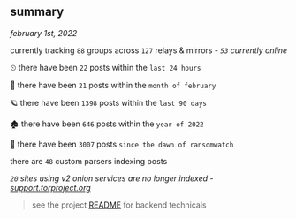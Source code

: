 
## summary
_february 1st, 2022_

currently tracking `88` groups across `127` relays & mirrors - _`53` currently online_

⏲ there have been `22` posts within the `last 24 hours`

🦈 there have been `21` posts within the `month of february`

🪐 there have been `1398` posts within the `last 90 days`

🏚 there have been `646` posts within the `year of 2022`

🦕 there have been `3007` posts `since the dawn of ransomwatch`

there are `48` custom parsers indexing posts

_`20` sites using v2 onion services are no longer indexed - [support.torproject.org](https://support.torproject.org/onionservices/v2-deprecation/)_

> see the project [README](https://github.com/thetanz/ransomwatch#ransomwatch--) for backend technicals
